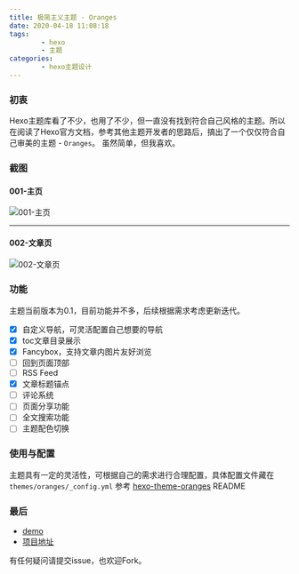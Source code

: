 ```yaml
---
title: 极简主义主题 - Oranges
date: 2020-04-18 11:08:18
tags:
		- hexo
		- 主题
categories:
		- hexo主题设计
---
```

### 初衷
Hexo主题库看了不少，也用了不少，但一直没有找到符合自己风格的主题。所以在阅读了Hexo官方文档，参考其他主题开发者的思路后，搞出了一个仅仅符合自己审美的主题 - `Oranges`。 虽然简单，但我喜欢。

### 截图
#### 001-主页
![001-主页](/images/minimalist-theme-oranges/theme-oranges-index.png)

---

#### 002-文章页
![002-文章页](/images/minimalist-theme-oranges/theme-oranges-post.png)

### 功能
主题当前版本为0.1，目前功能并不多，后续根据需求考虑更新迭代。
- [x] 自定义导航，可灵活配置自己想要的导航
- [x] toc文章目录展示
- [x] Fancybox，支持文章内图片友好浏览
- [ ] 回到页面顶部
- [ ] RSS Feed
- [x] 文章标题锚点
- [ ] 评论系统
- [ ] 页面分享功能
- [ ] 全文搜索功能
- [ ] 主题配色切换

### 使用与配置
主题具有一定的灵活性，可根据自己的需求进行合理配置，具体配置文件藏在`themes/oranges/_config.yml`
参考 [hexo-theme-oranges](https://github.com/zchengsite/hexo-theme-oranges) README
### 最后
- [demo](https://zchengsite.github.io/username.github.io/)
- [项目地址](https://github.com/zchengsite/hexo-theme-oranges)

有任何疑问请提交issue，也欢迎Fork。
